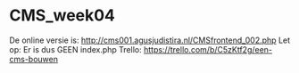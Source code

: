 # CMS_week04
De online versie is: http://cms001.agusjudistira.nl/CMSfrontend_002.php
Let op: Er is dus GEEN index.php
Trello: https://trello.com/b/C5zKtf2g/een-cms-bouwen

